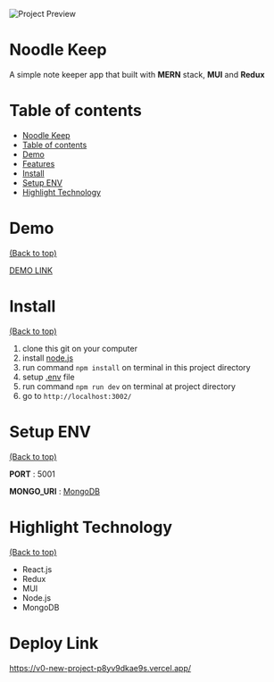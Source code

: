 <!-- Add banner here -->

![Project Preview](https://www.dropbox.com/s/pvd6n0j8p9cazt7/preview%20desktop%20noodle%201.jpg?raw=1)

# Noodle Keep

<!-- Describe your project in brief -->

A simple note keeper app that built with **MERN** stack, **MUI** and **Redux**

# Table of contents

- [Noodle Keep](#noodle-keep)
- [Table of contents](#table-of-contents)
- [Demo](#demo)
- [Features](#features)
- [Install](#install)
- [Setup ENV](#setup-env)
- [Highlight Technology](#highlight-technology)

# Demo

[(Back to top)](#table-of-contents)

[DEMO LINK](https://thasup-noodle-keeper.onrender.com/)

# Install

[(Back to top)](#table-of-contents)

1. clone this git on your computer
2. install [node.js](https://nodejs.org/en/)
3. run command `npm install` on terminal in this project directory
4. setup [.env](#setup-env) file
5. run command `npm run dev` on terminal at project directory
6. go to `http://localhost:3002/`

# Setup ENV

[(Back to top)](#table-of-contents)

**PORT** : 5001

**MONGO_URI** : [MongoDB](https://www.mongodb.com/)

# Highlight Technology

[(Back to top)](#table-of-contents)

- React.js
- Redux
- MUI
- Node.js
- MongoDB
# Deploy Link
https://v0-new-project-p8yv9dkae9s.vercel.app/

